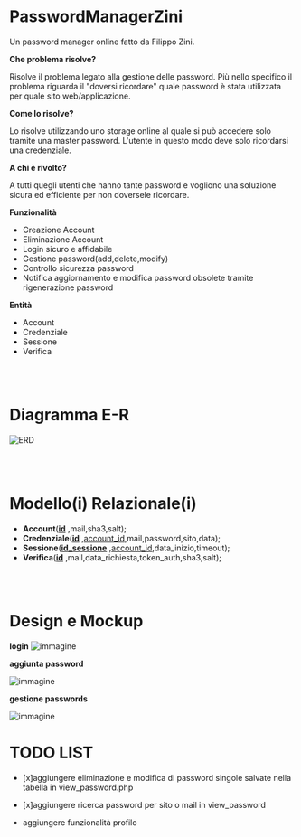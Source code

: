 # PasswordManagerZini
Un password manager online fatto da Filippo Zini.

**Che problema risolve?**

Risolve il problema legato alla gestione delle password. Più nello specifico il problema riguarda il "doversi ricordare" quale password è stata utilizzata per quale sito web/applicazione.

**Come lo risolve?**

Lo risolve utilizzando uno storage online al quale si può accedere solo tramite una master password. L'utente in questo modo deve solo ricordarsi una credenziale.

**A chi è rivolto?**

A tutti quegli utenti che hanno tante password e vogliono una soluzione sicura ed efficiente per non doversele ricordare.

**Funzionalità**
- Creazione Account
- Eliminazione Account
- Login sicuro e affidabile
- Gestione password(add,delete,modify)
- Controllo sicurezza password
- Notifica aggiornamento e modifica password obsolete tramite rigenerazione password

**Entità**
- Account
- Credenziale
- Sessione
- Verifica

<br><br>

# Diagramma E-R

![ERD](https://github.com/ziniFilippo/PasswordManagerZini/assets/101709141/2290b4f6-52a0-4fee-8567-895849c964f0)

<br><br>

# Modello(i) Relazionale(i)

- **Account**(<ins>**id**</ins> ,mail,sha3,salt);
- **Credenziale**(<ins>**id**</ins> ,<ins>account_id</ins>,mail,password,sito,data);
- **Sessione**(<ins>**id_sessione**</ins> ,<ins>account_id</ins>,data_inizio,timeout);
- **Verifica**(<ins>**id**</ins> ,mail,data_richiesta,token_auth,sha3,salt);

<br><br>

# Design e Mockup

**login**
![immagine](https://github.com/ziniFilippo/PasswordManagerZini/assets/101709141/057e2953-1733-4f58-af36-ff949bcd4510)

**aggiunta password**

![immagine](https://github.com/ziniFilippo/PasswordManagerZini/assets/101709141/4950508c-21ed-4d00-b510-90bfa25d9383)

**gestione passwords**

![immagine](https://github.com/ziniFilippo/PasswordManagerZini/assets/101709141/b1df62b3-3319-449c-b202-e7ab6235c1db)



# TODO LIST

- [x]aggiungere eliminazione e modifica di password singole salvate nella tabella in view_password.php

- [x]aggiungere ricerca password per sito o mail in view_password

- aggiungere funzionalità profilo